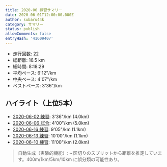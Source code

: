 ```yaml
---
title: 2020-06 練習サマリー
date: 2020-06-01T12:00:00.000Z
author: subaru44k
category: サマリー
status: publish
allowComments: false
entryHash: '41609407'
---
```

- 走行回数: 22
- 総距離: 16.5 km
- 総時間: 8:18:29
- 平均ペース: 6'12"/km
- 中央ペース: 4'07"/km
- ベストペース: 3'36"/km

## ハイライト（上位5本）
- [2020-06-02 練習](/2020-06-02-17b63b7d1403bbacc3ee0e1708ad85ac/): 3'36"/km (4.0km)
- [2020-06-06 試合](/2020-06-06-903c9034fb00bde9195fd7b68cc463c5/): 4'00"/km (5.0km)
- [2020-06-16 練習](/2020-06-16-73d545793146ddc3c2e0bbd1a5afcf37/): 9'05"/km (1.1km)
- [2020-06-13 練習](/2020-06-13-60f7cbeef03f36da6afc2c1a5f215ab2/): 10'00"/km (1.1km)
- [2020-06-10 練習](/2020-06-10-1623e75cc76c4a352ebc18aa2bf3c96f/): 11'00"/km (2.0km)

> 自動生成（実験的機能）: `→` 区切りのスプリットから距離を推定しています。400m/1km/5km/10km に誤分類の可能性あり。
